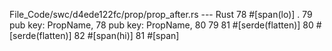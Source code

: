 File_Code/swc/d4ede122fc/prop/prop_after.rs --- Rust
78     #[span(lo)]                                                                                                                                            . 
79     pub key: PropName,                                                                                                                                    78     pub key: PropName,
80                                                                                                                                                           79 
81     #[serde(flatten)]                                                                                                                                     80     #[serde(flatten)]
82     #[span(hi)]                                                                                                                                           81     #[span]

